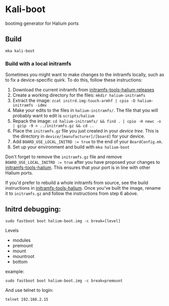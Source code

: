 # Kali-boot

bootimg generator for Halium ports 

## Build

```
mka kali-boot
```

### Build with a local initramfs

Sometimes you might want to make changes to the initramfs locally, such as to fix a device-specific quirk. To do this, follow these instructions:

1. Download the current initramfs from [initramfs-tools-halium releases](https://github.com/Halium/initramfs-tools-halium/releases/tag/continuous)
1. Create a working directory for the files: `mkdir halium-initramfs`
1. Extract the image: `zcat initrd.img-touch-armhf | cpio -D halium-initramfs -idmv`
1. Make your edits to the files in `halium-initramfs/`. The file that you will probably want to edit is `scripts/halium`
1. Repack the image: `cd halium-initramfs/ && find . | cpio -H newc -o | gzip -9 > ../initramfs.gz && cd ..`
1. Place the `initramfs.gz` file you just created in your *device tree*. This is the directory in `device/[manufacturer]/[board]` for your device. 
1. Add `BOARD_USE_LOCAL_INITRD := true` to the end of your `BoardConfig.mk`.
1. Set up your environment and build with `mka halium-boot`

Don't forget to remove the `initramfs.gz` file and remove `BOARD_USE_LOCAL_INITRD := true` after you have proposed your changes to [initramfs-tools-halium](https://github.com/halium/initramfs-tools-halium). This ensures that your port is in line with other Halium ports.

If you'd prefer to rebuild a whole initramfs from source, see the build instructions in [initramfs-tools-halium](https://github.com/halium/initramfs-tools-halium#build-an-initramfs-image). Once you've built the image, rename it to `initramfs.gz` and follow the instructions from step 6 above.

## Initrd debugging:

```
sudo fastboot boot halium-boot.img -c break=[level]
```

Levels

* modules
* premount
* mount
* mountroot
* bottom

example:

```
sudo fastboot boot halium-boot.img -c break=premount
```

And use telnet to login:

```
telnet 192.168.2.15
```
